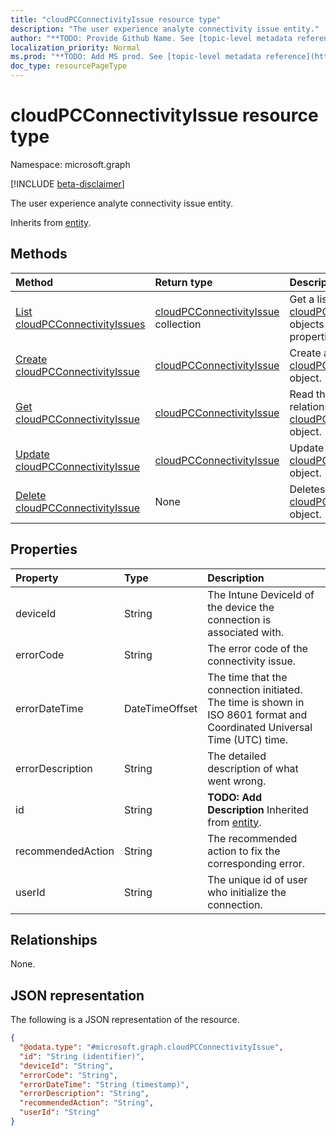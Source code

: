 ```yaml
---
title: "cloudPCConnectivityIssue resource type"
description: "The user experience analyte connectivity issue entity."
author: "**TODO: Provide Github Name. See [topic-level metadata reference](https://msgo.azurewebsites.net/add/document/guidelines/metadata.html#topic-level-metadata)**"
localization_priority: Normal
ms.prod: "**TODO: Add MS prod. See [topic-level metadata reference](https://msgo.azurewebsites.net/add/document/guidelines/metadata.html#topic-level-metadata)**"
doc_type: resourcePageType
---
```


# cloudPCConnectivityIssue resource type

Namespace: microsoft.graph

[!INCLUDE [beta-disclaimer](../../includes/beta-disclaimer.md)]

The user experience analyte connectivity issue entity.


Inherits from [entity](../resources/entity.md).

## Methods
|Method|Return type|Description|
|:---|:---|:---|
|[List cloudPCConnectivityIssues](../api/cloudpcconnectivityissue-list.md)|[cloudPCConnectivityIssue](../resources/cloudpcconnectivityissue.md) collection|Get a list of the [cloudPCConnectivityIssue](../resources/cloudpcconnectivityissue.md) objects and their properties.|
|[Create cloudPCConnectivityIssue](../api/cloudpcconnectivityissue-create.md)|[cloudPCConnectivityIssue](../resources/cloudpcconnectivityissue.md)|Create a new [cloudPCConnectivityIssue](../resources/cloudpcconnectivityissue.md) object.|
|[Get cloudPCConnectivityIssue](../api/cloudpcconnectivityissue-get.md)|[cloudPCConnectivityIssue](../resources/cloudpcconnectivityissue.md)|Read the properties and relationships of a [cloudPCConnectivityIssue](../resources/cloudpcconnectivityissue.md) object.|
|[Update cloudPCConnectivityIssue](../api/cloudpcconnectivityissue-update.md)|[cloudPCConnectivityIssue](../resources/cloudpcconnectivityissue.md)|Update the properties of a [cloudPCConnectivityIssue](../resources/cloudpcconnectivityissue.md) object.|
|[Delete cloudPCConnectivityIssue](../api/cloudpcconnectivityissue-delete.md)|None|Deletes a [cloudPCConnectivityIssue](../resources/cloudpcconnectivityissue.md) object.|

## Properties
|Property|Type|Description|
|:---|:---|:---|
|deviceId|String|The Intune DeviceId of the device the connection is associated with.|
|errorCode|String|The error code of the connectivity issue.|
|errorDateTime|DateTimeOffset|The time that the connection initiated. The time is shown in ISO 8601 format and Coordinated Universal Time (UTC) time.|
|errorDescription|String|The detailed description of what went wrong.|
|id|String|**TODO: Add Description** Inherited from [entity](../resources/entity.md).|
|recommendedAction|String|The recommended action to fix the corresponding error.|
|userId|String|The unique id of user who initialize the connection.|

## Relationships
None.

## JSON representation
The following is a JSON representation of the resource.
<!-- {
  "blockType": "resource",
  "keyProperty": "id",
  "@odata.type": "microsoft.graph.cloudPCConnectivityIssue",
  "baseType": "microsoft.graph.entity",
  "openType": false
}
-->
``` json
{
  "@odata.type": "#microsoft.graph.cloudPCConnectivityIssue",
  "id": "String (identifier)",
  "deviceId": "String",
  "errorCode": "String",
  "errorDateTime": "String (timestamp)",
  "errorDescription": "String",
  "recommendedAction": "String",
  "userId": "String"
}
```

